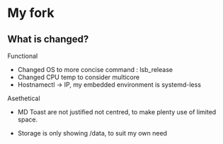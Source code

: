# My fork

## What is changed?
Functional
- Changed OS to more concise command : lsb_release
- Changed CPU temp to consider multicore
- Hostnamectl -> IP, my embedded environment is systemd-less

Asethetical
- MD Toast are not justified not centred, to make plenty use of limited space.

- Storage is only showing /data, to suit my own need